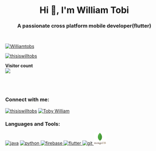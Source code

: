 <h1 align="center">Hi 👋, I'm William Tobi</h1>
<h3 align="center">A passionate cross platform mobile developer(flutter)</h3>

<br>
<p align="left"> <a href="https://github.com/ryo-ma/github-profile-trophy"><img src="https://github-profile-trophy.vercel.app/?username=Williamtobs" alt="Williamtobs" /></a> </p>
<p align="left"> <a href="https://twitter.com/thisiswilltobs" target="blank"><img src="https://img.shields.io/twitter/follow/thisiswilltobs?logo=twitter&style=for-the-badge" alt="thisiswilltobs" /></a> </p>
<p align="left">
<b>Visitor count</b>
<br><img src="https://profile-counter.glitch.me/Williamtobs/count.svg" />
</p>

<br>

<br>
<h3 align="left">Connect with me:</h3>
<p align="left">
<a href="https://twitter.com/thisiswilltobs" target="blank"><img align="center" src="https://cdn.jsdelivr.net/npm/simple-icons@3.0.1/icons/twitter.svg" alt="thisiswilltobs" height="30" width="40" /></a>
<a href="https://www.linkedin.com/in/toby-william-806a341aa/" target="blank"><img align="center" src="https://cdn.jsdelivr.net/npm/simple-icons@3.0.1/icons/linkedin.svg" alt="Toby William" height="30" width="40" /></a>
</p>

<h3 align="left">Languages and Tools:</h3>
<p align="left"> <a href ="https://www.java.com/en/" target ="_blank"> <img src="https://www.vectorlogo.zone/logos/java/java-icon.svg" alt="java" width="40" height="40"/></a> <a href ="https://www.python.org/" target ="_blank"> <img src="https://www.vectorlogo.zone/logos/python/python-icon.svg" alt="python" width="40" height="40"/> </a> <a href="https://firebase.google.com/" target="_blank"> <img src="https://www.vectorlogo.zone/logos/firebase/firebase-icon.svg" alt="firebase" width="40" height="40"/> </a> <a href="https://flutter.dev" target="_blank"> <img src="https://www.vectorlogo.zone/logos/flutterio/flutterio-icon.svg" alt="flutter" width="40" height="40"/> </a> <a href="https://git-scm.com/" target="_blank"> <img src="https://www.vectorlogo.zone/logos/git-scm/git-scm-icon.svg" alt="git" width="40" height="40"/> </a> <a href="https://www.mongodb.com/" target="_blank"> <img src="https://raw.githubusercontent.com/devicons/devicon/master/icons/mongodb/mongodb-original-wordmark.svg" alt="mongodb" width="40" height="40"/> </a> </p>
